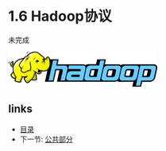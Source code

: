 # 1.6 Hadoop协议

未完成
 
![](images/hadoop-logo.jpg?raw=true)

## links
  * [目录](<preface.md>)
  * 下一节: [公共部分](<02.0.md>)
